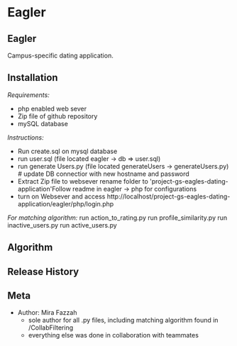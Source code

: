# Eagler

## Eagler 
Campus-specific dating application. 

## Installation

*Requirements:*
* php enabled web sever
* Zip file of github repository
* mySQL database

*Instructions:*
* Run create.sql on mysql database
* run user.sql (file located eagler -> db => user.sql)
* run generate Users.py (file located generateUsers -> generateUsers.py) # update DB connectior with new hostname and password
* Extract Zip file to websever rename folder to 'project-gs-eagles-dating-application'Follow readme in eagler -> php for configurations
* turn on Websever and access http://localhost/project-gs-eagles-dating-application/eagler/php/login.php

*For matching algorithm:*
run action_to_rating.py
run profile_similarity.py
run inactive_users.py
run active_users.py

## Algorithm 

## Release History 

## Meta 
* Author: Mira Fazzah
  * sole author for all .py files, including matching algorithm found in /CollabFiltering 
  * everything else was done in collaboration with teammates 

